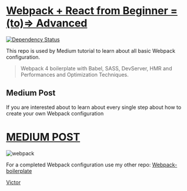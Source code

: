 # [Webpack + React from Beginner =(to)=> Advanced](https://medium.com/@victors1681/starting-new-react-webpack-project-from-scratch-beginning-to-advanced-5d4dcc3821f9)

[![Dependency Status](https://david-dm.org/victors1681/webpack-demo.svg)](https://david-dm.org/victors1681/webpack-demo) 

This repo is used by Medium tutorial to learn about all basic Webpack configuration.

> Webpack 4 boilerplate with Babel, SASS, DevServer, HMR and Performances and Optimization Techniques.

## Medium Post

If you are interested about to learn about every single step about how to create your own Webpack configuration

# [MEDIUM POST](https://medium.com/@victors1681/starting-new-react-webpack-project-from-scratch-beginning-to-advanced-5d4dcc3821f9)

![webpack](https://cdn-images-1.medium.com/max/2000/1*y2PxPRAMevq1yY_j9gQBVg.jpeg)


For a completed Webpack configuration use my other repo: [Webpack-boilerplate](https://github.com/victors1681/webpack-boilerplate)

[Victor](http://vsantos.info)
